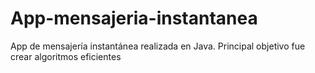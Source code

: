 # App-mensajeria-instantanea
App de mensajería instantánea realizada en Java. 
Principal objetivo fue crear algoritmos eficientes
